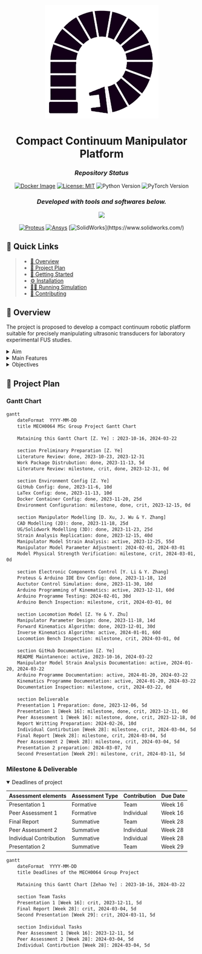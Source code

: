 
<p align="center">
  <img src="deliverable/Documentation/Image/continuum_manipulator.png" width="300" height="300" alt="Robotic Arm icon">
</p>
<h1 align="center">Compact Continuum Manipulator Platform</h1>
<h3 align="center"><i>Repository Status</i></h3>
<div align="center">

[![Docker Image](https://img.shields.io/badge/Docker%20Image-osrf/ros:noetic--desktop--full--focal-0080ff?logo=docker)](https://hub.docker.com/layers/osrf/ros/noetic-desktop-full-focal/images/sha256-70037dab062e8edf988261a1ab937182676a984036219ebac4b8ec2ce6d1159e?context=explore)
[![License: MIT](https://img.shields.io/badge/License-MIT-green.svg)](https://opensource.org/licenses/MIT)
![Python Version](https://img.shields.io/badge/Python->=3.10-0080ff?logo=python)
![PyTorch Version](https://img.shields.io/badge/PyTorch->=2.1.2-0080ff)

</div>
<h3 align="center"><i>Developed with tools and softwares below.</i></h3>
<div align="center">
<p align="center">
	<a href="https://skillicons.dev">
		<img src="https://skillicons.dev/icons?i=github,md,latex,py,docker,matlab,ros">
	</a></p>


  [![Proteus](https://img.shields.io/badge/Proteus-Arduino-blue?logo=proteus)](https://www.labcenter.com/)
  [![Ansys](https://img.shields.io/badge/ANSYS-Simulation-orange?logo=ANSYS)](https://www.ansys.com/)
  [![SolidWorks](https://img.shields.io/badge/SolidWorks-3D%20Design-orange?)](https://www.solidworks.com/)

</div>



## 🔗 Quick Links

> - [📍 Overview](#-overview)
> - [🔮 Project Plan](#-project-plan)
> - [🚀 Getting Started](#-getting-started)
> - [⚙️ Installation](#️-installation)
> - [👩‍💻 Running Simulation](#-running-readme-ai)
> - [🤝 Contributing](#-contributing)

## 📍 Overview

The project is proposed to develop a compact continuum robotic platform suitable for precisely manipulating ultrasonic transducers for laboratory experimental FUS studies. 

<details closed>
<summary>Aim</summary>

The aim of the project is to develop a compact continuum robotic platform for precise manipulation of an *ultrasonic transducer* (`cylindrical`, `dimensions of 65x30 mm`, `weight < 0.8 kg`)

</details>


<details closed>
<summary>Main Features</summary>

The features of the compact continuum manipulator platform are as follow:   
`compact`, `versatile`, `cost-effective`, `programmable`, `open-source`, `6-DOF`

The product is ideally consist of a *continuum robot*, a *driving system* and a *control system* developed using Arduino.
</details>

<details closed>
<summary>Objectives</summary>

- [ ] Identify the most suitable design of tendon manipulators for this application,
- [ ] Design and simulate the kinetics and kinematics of the platform numerically,
- [ ] Optimise the design by minimising the dimensions of the platform,
- [ ] Propose suitable instrumentation and develop the required controller,
- [ ] Open-source project repository, including the codes, simulations and CAD files.

</details>



## 🔮 Project Plan
### Gantt Chart
```mermaid
gantt
    dateFormat  YYYY-MM-DD
    title MECH0064 MSc Group Project Gantt Chart

    Mataining this Gantt Chart [Z. Ye] : 2023-10-16, 2024-03-22

    section Preliminary Preparation [Z. Ye]
    Literature Review: done, 2023-10-23, 2023-12-31
    Work Package Distrubution: done, 2023-11-13, 5d
    Literature Review: milestone, crit, done, 2023-12-31, 0d 

    section Environment Config [Z. Ye]
    GitHub Config: done, 2023-11-6, 10d
    LaTex Config: done, 2023-11-13, 10d
    Docker Container Config: done, 2023-11-20, 25d
    Environment Configuration: milestone, done, crit, 2023-12-15, 0d 

    section Manipulator Modelling [D. Xu, J. Wu & Y. Zhang] 
    CAD Modelling (2D): done, 2023-11-18, 25d
    UG/Solidwork Modelling (3D): done, 2023-11-23, 25d
    Strain Analysis Replication: done, 2023-12-15, 40d
    Manipulator Model Strain Analysis: active, 2023-12-25, 55d
    Manipulator Model Parameter Adjustment: 2024-02-01, 2024-03-01
    Model Physical Strength Verification: milestone, crit, 2024-03-01, 0d 

    section Electronic Components Control [Y. Li & Y. Zhang]
    Proteus & Arduino IDE Env Config: done, 2023-11-18, 12d
    Auctutor Control Simulation: done, 2023-11-30, 10d
    Arduino Programming of Kinematics: active, 2023-12-11, 60d
    Arduino Programme Testing: 2024-02-01, 30d
    Arduino Bench Inspection: milestone, crit, 2024-03-01, 0d 

    section Locomotion Model [Z. Ye & Y. Zhu]
    Manipulator Parameter Design: done, 2023-11-18, 14d
    Forward Kinematics Algorithm: done, 2023-12-01, 30d
    Inverse Kinematics Algorithm: active, 2024-01-01, 60d
    Locomotion Bench Inspection: milestone, crit, 2024-03-01, 0d 

    section GitHub Documentation [Z. Ye]
    README Maintanence: active, 2023-10-16, 2024-03-22
    Manipulator Model Strain Analysis Documentation: active, 2024-01-20, 2024-03-22
    Arduino Programme Documentation: active, 2024-01-20, 2024-03-22
    Kinematics Programme Documentation: active, 2024-01-20, 2024-03-22
    Documentation Inspection: milestone, crit, 2024-03-22, 0d 

    section Deliverable
    Presentation 1 Preparation: done, 2023-12-06, 5d
    Presentation 1 [Week 16]: milestone, done, crit, 2023-12-11, 0d 
    Peer Assessment 1 [Week 16]: milestone, done, crit, 2023-12-18, 0d 
    Report Writting Preparation: 2024-02-26, 10d 
    Individual Contirbution [Week 28]: milestone, crit, 2024-03-04, 5d 
    Final Report [Week 28]: milestone, crit, 2024-03-04, 5d 
    Peer Assessment 2 [Week 28]: milestone, crit, 2024-03-04, 5d
    Presentation 2 preparation: 2024-03-07, 7d 
    Second Presentation [Week 29]: milestone, crit, 2024-03-11, 5d 
```

### Milestone & Deliverable
<details open>
<summary>Deadlines of project</summary>

|Assessment elements|Assessment Type|Contribution|Due Date|
|:--|:--|:--|:--|
|Presentation 1|Formative|Team|Week 16|
|Peer Assessment 1|Formative|Individual|Week 16|
|Final Report|Summative|Team|Week 28|
|Peer Assessment 2|Summative|Individual|Week 28|
|Individual Contribution|Summative|Individual|Week 28|
|Presentation 2|Summative|Team|Week 29|

```mermaid
gantt
    dateFormat  YYYY-MM-DD
    title Deadlines of the MECH0064 Group Project

    Mataining this Gantt Chart [Zehao Ye] : 2023-10-16, 2024-03-22

    section Team Tasks
    Presentation 1 [Week 16]: crit, 2023-12-11, 5d    
    Final Report [Week 28]: crit, 2024-03-04, 5d
    Second Presentation [Week 29]: crit, 2024-03-11, 5d 

    section Individual Tasks
    Peer Assessment 1 [Week 16]: 2023-12-11, 5d
    Peer Assessment 2 [Week 28]: 2024-03-04, 5d
    Individual Contirbution [Week 28]: 2024-03-04, 5d
```
</detail>

